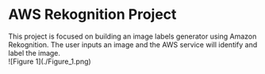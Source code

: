 <head>
  <h1>
  AWS Rekognition Project  
  </h1>
</head>
<body>
  This project is focused on building an image labels generator using Amazon Rekognition. The user inputs an image and the AWS service will identify and label the image. <br>
  ![Figure 1](./Figure_1.png)
</body>
